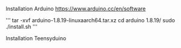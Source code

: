 Installation Arduino
https://www.arduino.cc/en/software

'''
tar -xvf arduino-1.8.19-linuxaarch64.tar.xz
cd arduino 1.8.19/
sudo ./install.sh
'''

Installation Teensyduino

